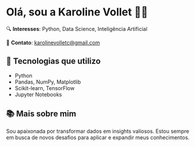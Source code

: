 # Olá, sou a Karoline Vollet 👩‍💻

🔍 **Interesses**: Python, Data Science, Inteligência Artificial

📧 **Contato**: karolinevolletc@gmail.com

## 🔧 Tecnologias que utilizo

- Python
- Pandas, NumPy, Matplotlib
- Scikit-learn, TensorFlow
- Jupyter Notebooks

## 📚 Mais sobre mim

Sou apaixonada por transformar dados em insights valiosos. Estou sempre em busca de novos desafios para aplicar e expandir meus conhecimentos.
